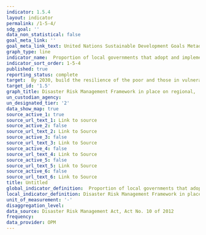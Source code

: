 ```yaml
---
indicator: 1.5.4
layout: indicator
permalink: /1-5-4/
sdg_goal: ''
data_non_statistical: false
goal_meta_link: ''
goal_meta_link_text: United Nations Sustainable Development Goals Metadata
graph_type: line
indicator_name:  Proportion of local governments that adopt and implement local disaster risk reduction strategies in line with national disaster risk reduction strategies
indicator_sort_order: 1-5-4
published: true
reporting_status: complete
target:  By 2030, build the resilience of the poor and those in vulnerable situations and reduce their exposure and vulnerability to climate-related extreme events and other economic, social and environmental shocks and disasters
target_id: '1.5'
graph_title: Disaster Risk Management Framework in place on regional,  local,  constituency and settlement level
un_custodian_agency: 
un_designated_tier: '2'
data_show_map: true
source_active_1: true
source_url_text_1: Link to source
source_active_2: false
source_url_text_2: Link to Source
source_active_3: false
source_url_text_3: Link to Source
source_active_4: false
source_url_text_4: Link to Source
source_active_5: false
source_url_text_5: Link to Source
source_active_6: false
source_url_text_6: Link to Source
title: Untitled
global_indicator_definition:  Proportion of local governments that adopt and implement local disaster risk reduction strategies in line with national disaster risk reduction strategies
local_indicator_definition: Disaster Risk Management Framework in place on regional,  local,  constituency and settlement level
unit_of_measurement: '-'
disaggregation_level: 
data_source: Disaster Risk Management Act, Act No. 10 of 2012
frequency: 
data_provider: OPM
---
```


